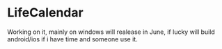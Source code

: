 # LifeCalendar
Working on it, mainly on windows
will realease in June, if lucky
will build android/ios if i have time and someone use it. 


